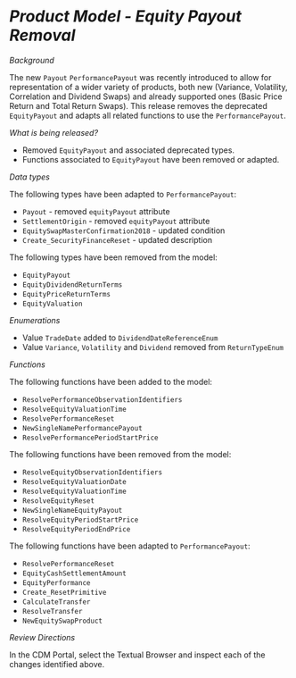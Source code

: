 # *Product Model - Equity Payout Removal*

_Background_

The new `Payout` `PerformancePayout` was recently introduced to allow for representation of a wider variety of products, both new (Variance, Volatility, Correlation and Dividend Swaps) and already supported ones (Basic Price Return and Total Return Swaps).  This release removes the deprecated `EquityPayout` and adapts all related functions to use the `PerformancePayout`.

_What is being released?_

- Removed `EquityPayout` and associated deprecated types.
- Functions associated to `EquityPayout` have been removed or adapted.

_Data types_

The following types have been adapted to `PerformancePayout`:

- `Payout` - removed `equityPayout` attribute
- `SettlementOrigin` - removed `equityPayout` attribute
- `EquitySwapMasterConfirmation2018` - updated condition
- `Create_SecurityFinanceReset` - updated description

The following types have been removed from the model:

- `EquityPayout`
- `EquityDividendReturnTerms`
- `EquityPriceReturnTerms`
- `EquityValuation`

_Enumerations_

- Value `TradeDate` added to `DividendDateReferenceEnum`
- Value `Variance`, `Volatility` and `Dividend` removed from `ReturnTypeEnum`

_Functions_

The following functions have been added to the model:

- `ResolvePerformanceObservationIdentifiers`
- `ResolveEquityValuationTime`
- `ResolvePerformanceReset`
- `NewSingleNamePerformancePayout`
- `ResolvePerformancePeriodStartPrice`

The following functions have been removed from the model:

- `ResolveEquityObservationIdentifiers`
- `ResolveEquityValuationDate`
- `ResolveEquityValuationTime`
- `ResolveEquityReset`
- `NewSingleNameEquityPayout`
- `ResolveEquityPeriodStartPrice`
- `ResolveEquityPeriodEndPrice`

The following functions have been adapted to `PerformancePayout`:

- `ResolvePerformanceReset`
- `EquityCashSettlementAmount`
- `EquityPerformance`
- `Create_ResetPrimitive`
- `CalculateTransfer`
- `ResolveTransfer`
- `NewEquitySwapProduct`

_Review Directions_

In the CDM Portal, select the Textual Browser and inspect each of the changes identified above.
